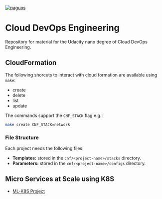 [![paguos](https://circleci.com/gh/paguos/cloud-devops.svg?style=svg)](https://circleci.com/gh/paguos/cloud-devops)

# Cloud DevOps Engineering

Repository for material for the Udacity nano degree of Cloud DevOps Engineering.

## CloudFormation

The following shorcuts to interact with cloud formation are available using `make`:

- create
- delete
- list
- update

The commands support the `CNF_STACK` flag e.g.:

```sh
make create CNF_STACK=network
```

### File Structure

Each project needs the following files:

- **Templates:** stored in the `cnf/<project-name>/stacks` directory.
- **Parameters:** stored in the `cnf/<project-name>/configs` directory.

## Micro Services at Scale using K8S

- [ML-K8S Project](ml-k8s/README.md)
